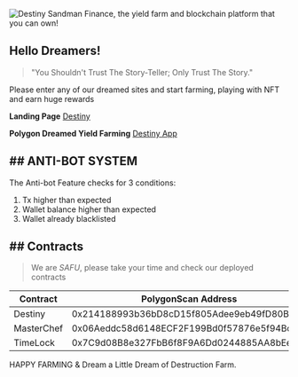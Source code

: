 ![Destiny](http://desire.sandman.finance/images/destiny-github.png)
Sandman Finance, the yield farm and blockchain platform that you can own!
 ## Hello Dreamers!
 > "You Shouldn't Trust The Story-Teller; Only Trust The Story."

Please enter any of our dreamed sites and start farming, playing with NFT and earn huge rewards

**Landing Page**  [Destiny](https://destiny.sandman.finance/)

**Polygon Dreamed Yield Farming**  [Destiny App](https://app.destiny.sandman.finance/)

## ## ANTI-BOT SYSTEM

The Anti-bot Feature checks for 3 conditions:

 1. Tx higher than expected
 2. Wallet balance higher than expected
 3. Wallet already blacklisted
 
## ## Contracts

> We are  _SAFU_, please take your time and check our deployed contracts

|Contract     | PolygonScan Address       |
|-------------|---------------------------|
|Destiny|    0x214188993b36bD8cD15f805Adee9eb49fD80BA74    |
|MasterChef   | 0x06Aeddc58d6148ECF2F199Bd0f57876e5f94Bcb8|
|TimeLock     | 0x7C9d08B8e327FbB6f8F9A6Dd0244885AA8bEeAfe|

HAPPY FARMING & Dream a Little Dream of Destruction Farm.
